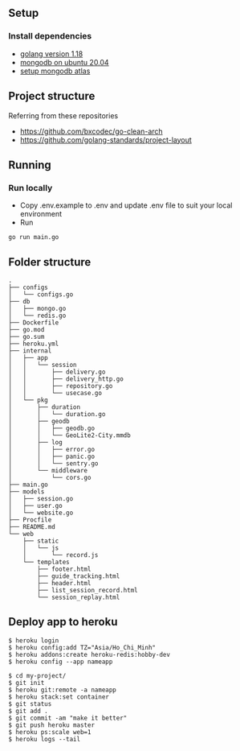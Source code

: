 ## Setup

### Install dependencies

- [golang version 1.18](https://go.dev/doc/install)
- [mongodb on ubuntu 20.04](https://www.digitalocean.com/community/tutorials/how-to-install-mongodb-on-ubuntu-20-04)
- [setup mongodb atlas](https://www.mongodb.com/developer/how-to/use-atlas-on-heroku/)

## Project structure

Referring from these repositories

- https://github.com/bxcodec/go-clean-arch
- https://github.com/golang-standards/project-layout

## Running

### Run locally

- Copy .env.example to .env and update .env file to suit your local environment
- Run

```
go run main.go
```

## Folder structure

```
.
├── configs
│   └── configs.go
├── db
│   ├── mongo.go
│   └── redis.go
├── Dockerfile
├── go.mod
├── go.sum
├── heroku.yml
├── internal
│   ├── app
│   │   └── session
│   │       ├── delivery.go
│   │       ├── delivery_http.go
│   │       ├── repository.go
│   │       └── usecase.go
│   └── pkg
│       ├── duration
│       │   └── duration.go
│       ├── geodb
│       │   ├── geodb.go
│       │   └── GeoLite2-City.mmdb
│       ├── log
│       │   ├── error.go
│       │   ├── panic.go
│       │   └── sentry.go
│       └── middleware
│           └── cors.go
├── main.go
├── models
│   ├── session.go
│   ├── user.go
│   └── website.go
├── Procfile
├── README.md
└── web
    ├── static
    │   └── js
    │       └── record.js
    └── templates
        ├── footer.html
        ├── guide_tracking.html
        ├── header.html
        ├── list_session_record.html
        └── session_replay.html
```

## Deploy app to heroku
 
```
$ heroku login
$ heroku config:add TZ="Asia/Ho_Chi_Minh"
$ heroku addons:create heroku-redis:hobby-dev
$ heroku config --app nameapp

$ cd my-project/
$ git init
$ heroku git:remote -a nameapp
$ heroku stack:set container
$ git status
$ git add .
$ git commit -am "make it better"
$ git push heroku master
$ heroku ps:scale web=1
$ heroku logs --tail
```
